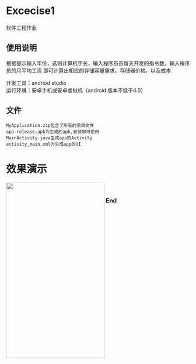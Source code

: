 # Excecise1  

软件工程作业  

## 使用说明  

根据提示输入年份，选则计算机字长，输入程序员员每天开发的指令数，输入程序员的月平均工资
即可计算出相应的存储容量需求，存储器价格，以及成本  

开发工具：andriod studio  
运行环境：安卓手机或安卓虚拟机（android 版本不低于4.0）  

## 文件  

    MyApplication.zip包含了所有的项目文件  
    app-release.apk为生成的apk,安装即可使用  
    MainActivity.java生成app的Activity  
    activity_main.xml为生成app的UI  

# 效果演示  

<a href="url"><img src="https://github.com/JiSanSET/se_task/blob/master/1705010301-%E6%9D%8E%E6%9D%B0/task1/1p563-p90oa.gif" align="left" height="480" width="270" ></a><br/>  
    
### End  
